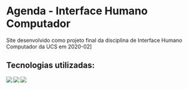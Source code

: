 # Agenda - Interface Humano Computador

Site desenvolvido como projeto final da disciplina de Interface Humano Computador da UCS em 2020-02]

## Tecnologias utilizadas:
<img align="left" src="https://img.shields.io/badge/angular%20-%23DD0031.svg?&style=for-the-badge&logo=angular&logoColor=white"/>
<img align="left" src="https://img.shields.io/badge/typescript%20-%23007ACC.svg?&style=for-the-badge&logo=typescript&logoColor=white"/>
<img align="left" src="https://img.shields.io/badge/firebase%20-%23039BE5.svg?&style=for-the-badge&logo=firebase"/>
